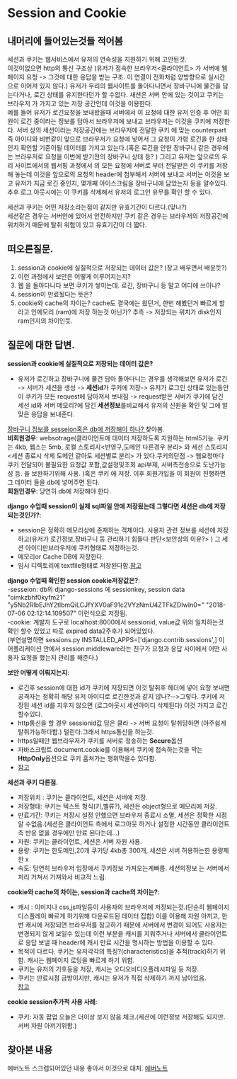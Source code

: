 # Session and Cookie     

## 내머리에 들어있는것들 적어봄   
세션과 쿠키는 웹서비스에서 유저의 연속성을 지원하기 위해 고안된것.  
이것이없으면 http의 통신 구조상 (유저가 접속한 브라우저<클라이언트> 가  서버에 웹페이지  요청 -> 그것에 대한 응답을 받는 구조. 이 연결이 전화처럼 양방향으로 실시간으로 이어져 있지 않다.)  유저가 우리의 웹사이트를 돌아다니면서 장바구니에 물건을 담는다거나, 로긴 상태를 유지한다던가 할 수없다.  새션은 서버 안에 있는 것이고 쿠키는 브라우저 가 가지고 있는 저장 공간인데  이것을 이용한다.   
예를 들어 유저가 로긴요청을 보내왔을때 서버에서 이 요청에 대한 유저 인증 후 어떤 회원이 로긴 중이라는 정보를 담아서 브라우저에 보내고 브라우저는 이것을 쿠키에 저장한다. 서버 상의 세션이라는 저장공간에는 브라우저에 전달한 쿠키 에 맞는 counterpart 즉 아이디와 비번같이 앞으로 브라우저가 요청에 넣어서 그 요청이 가령 로긴을 한 상태인지 확인할 기준이될 데이터를 가지고 있는다.(혹은 로긴을 안한 장바구니 같은 경우에는 브라우저로 요청을 이번에 받기전의 장바구니 상태 등? )   그리고 유저는 앞으로의 우리 사이트에서의 웹서핑 과정에서 의 모든 요청에 서버로 부터 전달받은 이 쿠키를 저장해 놓는데
이것을 앞으로의 요청의 header에 첨부해서 서버에 보내고 서버는 이것을 보고 유저가 지금 로긴 중인지, 몇개째 아이스크림을 장바구니에 담았는지 등을 알수있다. 추후 로그 아웃시에는 이 쿠키를 삭제해서 유저의 로그인 유무를 확인 할 수 있다.    


세션과 쿠키는 어떤 저장소라는점이 같지만 유효기간이 다르다.(맞나?)  
세션같은 경우는 서버안에 있어서 안전하지만 쿠키 같은 경우는 브라우저의 저장공간에 위치하기 때문에 탈취 위험이 있고 유효기간이 더 짧다.   



## 떠오른질문.   
1. session과 cookie에 실질적으로 저장되는 데이터 값은? (장고 배우면서 배운듯?)     
2. 이런 과정에서 보안은 어떻게 이루어지는지?  
3. 웹 을 돌아다니다 보면 쿠키가 쌓이는데. 로긴, 장바구니 등 말고 어디에 쓰이나?   
4. session이 만료됬다는 뜻은?   
5. cookie와 cache의 차이는? cache도 결국에는 왔던거, 한번 해봤던거 빠르게 할라고 인메모리 (ram)에 저장 하는것 아닌가? 추측 -> 저장되는 위치가 disk인지 ram인지의 차이인듯.     


## 질문에 대한 답변.
**session과 cookie에 실질적으로 저장되는 데이터 값은?**  
- 유저가 로긴하고 장바구니에 물건 담아 돌아다니는 경우를 생각해보면 유저가 로긴 -> 서버가 세션을 생성 -> **세션id**가 쿠키에 저장-> 유저가 로그인 상태로 있는동안 이 쿠키가 모든 request에 담아져서 보내짐 -> request받은 서버가 쿠키에 담긴 세선 id와 서버 메모리?에 담긴 **세션정보**를비교해서 유저의 신원을 확인 및 그에 알맞은 응답을 보내준다.  
    
[장바구니 정보를 sesseion혹은 db에 저장해야 하나? ](https://stackoverflow.com/questions/2827764/ecommerceshopping-cartwhere-should-i-store-shopping-cart-data-in-session-or) 찾아봄.  
**비회원경우**: websotrage(클라이언트에 데이터 저장하도록 지원하는 html5기능. 쿠키는 4kb, 웹스는 5mb, 로컬 스토리지<반영구,도메인 다른경우 분리> 와 세선 스토리지<세션 종료시 삭제 도메인 같아도 세션별로 분리> 가 있다.쿠키의단점 -> 웹요청마다 쿠키 전달되어 불필요한 요청값 포함,값설정및조회 api부제, 서버측전송으로 도난가능성 등. 을 보완하기위해 사용. )혹은 쿠키 에 저장. 이후 회원가입을 이 회원이 진행하면 그 데이터 들을 db에 넣어주면 된다.     
**회원인경우**: 당연히 db에 저장해야 한다.  

**django 수업때 session이 실제 sql파일 안에 저장됬는데 그렇다면 세션은 db에 저장되는것인가?**:  
- session은 정확히 메모리상에 존재하는 객체이다. 사용자 관련 정보를 세션에 저장하고(유저가 로긴정보,장바구니 등  관리하기 힘들다 판단<보안상의 이유?> ) 그 세션 아이디만브라우저에 쿠키형태로 저장하는것.  
- 메모리or Cache DB에 저장한다.  
- 임시 디렉토리에 textfile형태로 저장된다함.[참고](https://stackoverflow.com/questions/5593359/where-does-session-save)

**django 수업때 확인한 session cookie저장값은?**:   
-sesseion: db의 django-sessions 에 sessionkey, session data   
"oimkzbhf0kyfm21" "y5Nb2RlbEJhY2tlbmQiLCJfYXV0aF91c2VYzNmU4ZTFkZDIwIn0=" "2018-07-06 02:12:14.109507"  이런식으로 저장됨.   
-cookie: 계발자 도구로 localhost:8000에서 sessionid, value값 위와 일치하는것 확인 할수 있었고 따로 expired data2주후가 되어있었다.  
(부연설명하면 sessions.py INSTALLED_APPS=['django.contrib.sessions',] 이 어플리케이션 안에서 
session middleware라는 친구가 요청과 응답 사이에서 어떤 사용자 요청을 했는지 관리를 해준다.)     

**보안 어떻게 이뤄지는지**:  
- 로긴후 session에 대한 id가 쿠키에 저장되면 이것 탈취후 헤더에 넣어 요청 보내면 공격자는 정확히 해당 유저 아이디로 로긴한것과 같지 않나?-->그렇다. 쿠키에 저장된 세션 id를 지우지 않으면 (로그아웃시 세션아이디 삭제된다) 이것 가지고 로긴 할수있다.   
- http통신을 할 경우 sessionid값 담은 클라 -> 서버 요청이 탈취당하면 (아주쉽게 탈취가능하다함.) 털린다.그래서 https통신을 하는것.   
- https일때만 웹브라우저가 쿠키를 서버로 정송하는 **Secure**옵션  
- 자바스크립트 document.cookie를 이용해서 쿠키에 접속하는것을 막는 **HttpOnly**옵션으로 쿠키 훔쳐가는 행위막을수 있다함.   
- [참고](https://opentutorials.org/course/3387/21744)  

**세션과 쿠키 다른점.**  
- 저장위치 : 쿠키는 클라이언트, 세션은 서버에 저장.   
- 저장형태: 쿠키는 텍스트 형식(키,벨류?), 세션은 object형으로 메모리에 저장.  
- 만료기간: 쿠키는 저장시 설정 안했으면 브라우져 종료시 소멸, 세션은 정확한 시점 알 수없음.(세션은 클라이언트 측에서 로그아웃 하거나 설정한 시간동안 클라이언트측 반응 없을 경우에만 만료 된다는데...)      
- 자원:  쿠키는 클라이언트, 세션은 서버 자원 사용.  
- 용량: 쿠키는 한도메인,20개 쿠키당 4kb총 300개, 세션은 서버 허용하는한 용량제한 x    
- 속도: 당연히 브라우저 입장에서 쿠키정보 가져오는게빠름. 세션의정보 는 서버에서 처리 거쳐서 가져와서 비교적 느림.

**cookie와 cache의 차이는, session과 cache의 차이는?**:  
- 캐시 : 이미지나 css,js파일등이 사용자의 브라우저에 저장되는것.(단순히 웹페이지 디스플레이 빠르게 하기위해 다운로드된 데이터 집합)  이를 이용해 자원 아끼고, 한번 캐시에 저장되면 브라우저를 참고하기 때문에 서버에서 변경이 되어도 사용자는 변경되지 않게 보일수 있는데 이런 부분을 캐시를 지워주거나 서버에서 클라이언트로 응답 보낼 때 header에 캐시 만료 시간을 명시하는 방법을 이용할 수 있다.   
- 목적이 다르다. 쿠키는 유저각각의 특징?(characteristics)을 추척(track)하기 위함. 캐시는 웹페이지 로딩을 빠르게 하기 위함.    
- 쿠키는 유저의 기호등을 저장, 캐시는 오디오비디오플레시파일 등 저장.   
- 쿠키는 만료시점 금방이지만, 캐시는 유저가 직접 삭제하기 까지 남아있음.  
[참고](https://medium.com/techblogout/whats-the-difference-between-cache-and-cookies-53e7f4f094bb)  




**cookie session추가적 사용 사례**:  
- 쿠키: 자동 팝업 오늘은 더이상 보지 않음 체크.(세션에 이런정보 저장해도 되지만. 서버 자원 아끼기위함.)  


## 찾아본 내용  
에버노트 스크렙되어있던 내용 좋아서 이것으로 대처. 
[에버노트](https://www.evernote.com/shard/s372/sh/8d675dc5-95a4-4e77-abdc-bbccd713c020/44cba949e9b2916c6963cf52b6e82a0d)
     
